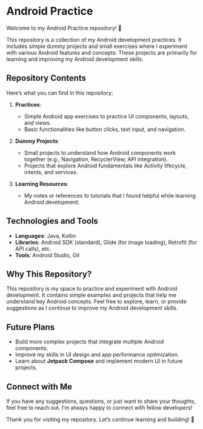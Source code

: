 # Android Practice

Welcome to my Android Practice repository! 📱

This repository is a collection of my Android development practices. It includes simple dummy projects and small exercises where I experiment with various Android features and concepts. These projects are primarily for learning and improving my Android development skills.

## Repository Contents

Here’s what you can find in this repository:

1. **Practices**:
   - Simple Android app exercises to practice UI components, layouts, and views.
   - Basic functionalities like button clicks, text input, and navigation.
   
2. **Dummy Projects**:
   - Small projects to understand how Android components work together (e.g., Navigation, RecyclerView, API integration).
   - Projects that explore Android fundamentals like Activity lifecycle, intents, and services.

3. **Learning Resources**:
   - My notes or references to tutorials that I found helpful while learning Android development.

## Technologies and Tools

- **Languages**: Java, Kotlin
- **Libraries**: Android SDK (standard), Glide (for image loading), Retrofit (for API calls), etc.
- **Tools**: Android Studio, Git

## Why This Repository?

This repository is my space to practice and experiment with Android development. It contains simple examples and projects that help me understand key Android concepts. Feel free to explore, learn, or provide suggestions as I continue to improve my Android development skills.

## Future Plans

- Build more complex projects that integrate multiple Android components.
- Improve my skills in UI design and app performance optimization.
- Learn about **Jetpack Compose** and implement modern UI in future projects.

## Connect with Me

If you have any suggestions, questions, or just want to share your thoughts, feel free to reach out. I’m always happy to connect with fellow developers!

Thank you for visiting my repository. Let’s continue learning and building! 🚀

